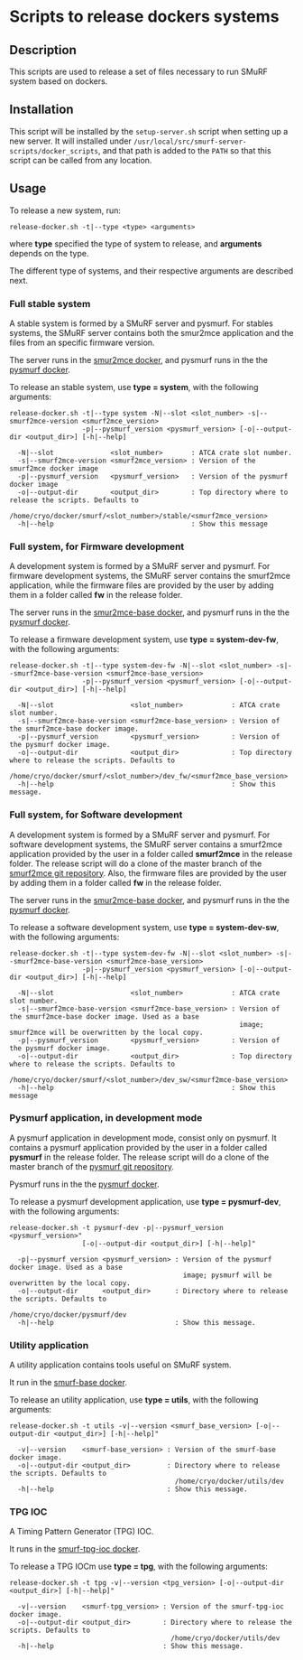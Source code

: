 # Scripts to release dockers systems

## Description

This scripts are used to release a set of files necessary to run SMuRF system based on dockers.

## Installation

This script will be installed by the `setup-server.sh` script when setting up a new server. It will installed under `/usr/local/src/smurf-server-scripts/docker_scripts`, and that path is added to the `PATH` so that this script can be called from any location.

## Usage

To release a new system, run:

```
release-docker.sh -t|--type <type> <arguments>
```

where **type** specified the type of system to release, and **arguments** depends on the type.

The different type of systems, and their respective arguments are described next.

### Full stable system

A stable system is formed by a SMuRF server and pysmurf. For stables systems, the SMuRF server contains both the smur2mce application and the files from an specific firmware version.

The server runs in the [smur2mce docker](https://github.com/slaclab/smurf2mce-docker), and pysmurf runs in the the [pysmurf docker](https://github.com/slaclab/pysmurf-docker).

To release an stable system, use **type = system**, with the following arguments:

```
release-docker.sh -t|--type system -N|--slot <slot_number> -s|--smurf2mce-version <smurf2mce_version>
                  -p|--pysmurf_version <pysmurf_version> [-o|--output-dir <output_dir>] [-h|--help]

  -N|--slot              <slot_number>       : ATCA crate slot number.
  -s|--smurf2mce-version <smurf2mce_version> : Version of the smurf2mce docker image
  -p|--pysmurf_version   <pysmurf_version>   : Version of the pysmurf docker image
  -o|--output-dir        <output_dir>        : Top directory where to release the scripts. Defaults to
                                               /home/cryo/docker/smurf/<slot_number>/stable/<smurf2mce_version>
  -h|--help                                  : Show this message
```

### Full system, for Firmware development

A development system is formed by a SMuRF server and pysmurf. For firmware development systems, the SMuRF server contains the smurf2mce application, while the firmware files are provided by the user by adding them in a folder called **fw** in the release folder.

The server runs in the [smur2mce-base docker](https://github.com/slaclab/smurf2mce-base-docker), and pysmurf runs in the the [pysmurf docker](https://github.com/slaclab/pysmurf-docker).

To release a firmware development system, use **type = system-dev-fw**, with the following arguments:

```
release-docker.sh -t|--type system-dev-fw -N|--slot <slot_number> -s|--smurf2mce-base-version <smurf2mce-base_version>
                  -p|--pysmurf_version <pysmurf_version> [-o|--output-dir <output_dir>] [-h|--help]

  -N|--slot                   <slot_number>            : ATCA crate slot number.
  -s|--smurf2mce-base-version <smurf2mce-base_version> : Version of the smurf2mce-base docker image.
  -p|--pysmurf_version        <pysmurf_version>        : Version of the pysmurf docker image.
  -o|--output-dir             <output_dir>             : Top directory where to release the scripts. Defaults to
                                                         /home/cryo/docker/smurf/<slot_number>/dev_fw/<smurf2mce_base_version>
  -h|--help                                            : Show this message.
```

### Full system, for Software development

A development system is formed by a SMuRF server and pysmurf. For software development systems, the SMuRF server contains a smurf2mce application provided by the user in a folder called **smurf2mce** in the release folder. The release script will do a clone of the master branch of the [smurf2mce git repository](https://github.com/slaclab/smurf2mce). Also, the firmware files are provided by the user by adding them in a folder called **fw** in the release folder.

The server runs in the [smur2mce-base docker](https://github.com/slaclab/smurf2mce-base-docker), and pysmurf runs in the the [pysmurf docker](https://github.com/slaclab/pysmurf-docker).

To release a software development system, use **type = system-dev-sw**, with the following arguments:

```
release-docker.sh -t|--type system-dev-fw -N|--slot <slot_number> -s|--smurf2mce-base-version <smurf2mce-base_version>
                  -p|--pysmurf_version <pysmurf_version> [-o|--output-dir <output_dir>] [-h|--help]

  -N|--slot                   <slot_number>            : ATCA crate slot number.
  -s|--smurf2mce-base-version <smurf2mce-base_version> : Version of the smurf2mce-base docker image. Used as a base
                                                         image; smurf2mce will be overwritten by the local copy.
  -p|--pysmurf_version        <pysmurf_version>        : Version of the pysmurf docker image.
  -o|--output-dir             <output_dir>             : Top directory where to release the scripts. Defaults to
                                                         /home/cryo/docker/smurf/<slot_number>/dev_sw/<smurf2mce-base_version>
  -h|--help                                            : Show this message
```

### Pysmurf application, in development mode

A pysmurf application in development mode, consist only on pysmurf. It contains a pysmurf application provided by the user in a folder called **pysmurf** in the release folder. The release script will do a clone of the master branch of the [pysmurf git repository](https://github.com/slaclab/pysmurf).

Pysmurf runs in the the [pysmurf docker](https://github.com/slaclab/pysmurf-docker).

To release a pysmurf development application, use **type = pysmurf-dev**, with the following arguments:

```
release-docker.sh -t pysmurf-dev -p|--pysmurf_version <pysmurf_version>"
                  [-o|--output-dir <output_dir>] [-h|--help]"

  -p|--pysmurf_version <pysmurf_version> : Version of the pysmurf docker image. Used as a base
                                           image; pysmurf will be overwritten by the local copy.
  -o|--output-dir      <output_dir>      : Directory where to release the scripts. Defaults to
                                           /home/cryo/docker/pysmurf/dev
  -h|--help                              : Show this message.
```

### Utility application

A utility application contains tools useful on SMuRF system.

It run in the [smurf-base docker](https://github.com/slaclab/smurf-base-docker).

To release an utility application, use **type = utils**, with the following arguments:

```
release-docker.sh -t utils -v|--version <smurf_base_version> [-o|--output-dir <output_dir>] [-h|--help]"

  -v|--version    <smurf-base_version> : Version of the smurf-base docker image.
  -o|--output-dir <output_dir>         : Directory where to release the scripts. Defaults to
                                         /home/cryo/docker/utils/dev
  -h|--help                            : Show this message.
```

### TPG IOC

A Timing Pattern Generator (TPG) IOC.

It runs in the [smurf-tpg-ioc docker](https://github.com/slaclab/smurf-tpg-ioc-docker).

To release a TPG IOCm use **type = tpg**, with the following arguments:

```
release-docker.sh -t tpg -v|--version <tpg_version> [-o|--output-dir <output_dir>] [-h|--help]"

  -v|--version    <smurf-tpg_version> : Version of the smurf-tpg-ioc docker image.
  -o|--output-dir <output_dir>        : Directory where to release the scripts. Defaults to
                                        /home/cryo/docker/utils/dev
  -h|--help                           : Show this message.
```